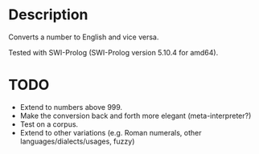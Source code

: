 # Description
Converts a number to English and vice versa.

Tested with SWI-Prolog (SWI-Prolog version 5.10.4 for amd64).

# TODO
* Extend to numbers above 999.
* Make the conversion back and forth more elegant (meta-interpreter?)
* Test on a corpus.
* Extend to other variations (e.g. Roman numerals, other
  languages/dialects/usages, fuzzy)
